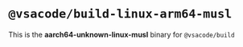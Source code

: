 # `@vsacode/build-linux-arm64-musl`

This is the **aarch64-unknown-linux-musl** binary for `@vsacode/build`
